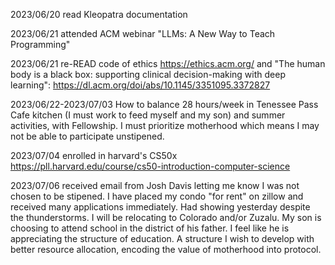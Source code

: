 
2023/06/20 read Kleopatra documentation

2023/06/21 attended ACM webinar "LLMs: A New Way to Teach Programming"

2023/06/21 re-READ code of ethics https://ethics.acm.org/ and "The human body is a black box: supporting clinical decision-making with deep learning": https://dl.acm.org/doi/abs/10.1145/3351095.3372827

2023/06/22-2023/07/03 How to balance 28 hours/week in Tenessee Pass Cafe kitchen (I must work to feed myself and my son) and summer activities, with Fellowship. I must prioritize motherhood which means I may not be able to participate unstipened.   

2023/07/04 enrolled in harvard's CS50x https://pll.harvard.edu/course/cs50-introduction-computer-science

2023/07/06 received email from Josh Davis letting me know I was not chosen to be stipened. I have placed my condo "for rent" on zillow and received many applications immediately. Had showing yesterday despite the thunderstorms. I will be relocating to Colorado and/or Zuzalu. My son is choosing to attend school in the district of his father. I feel like he is appreciating the structure of education. A structure I wish to develop with better resource allocation, encoding the value of motherhood into protocol. 
